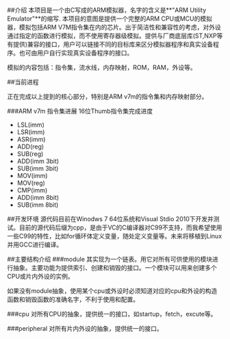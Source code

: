 ##介绍 
本项目是一个由C写成的ARM模拟器，名字的含义是**"ARM Utility Emulator"**的缩写. 本项目的意图是提供一个完整的ARM CPU或MCU的模拟器，模拟包括ARM V7M指令集在内的芯片。出于简洁性和兼容性的考虑，对外设通过指定的函数进行模拟，而不使用寄存器级模拟。提供与厂商底层库(ST,NXP等有提供)兼容的接口，用户可以链接不同的目标库来区分模拟器程序和真实设备程序。也可由用户自行实现真实设备程序的接口。


模拟的内容包括：指令集，流水线，内存映射，ROM，RAM，外设等。

##当前进程

正在完成以上提到的核心部分，特别是ARM v7m的指令集和内存映射部分。

###ARM v7m 指令集进展
16位Thumb指令集完成进度

- LSL(imm)
- LSR(imm)
- ASR(imm)
- ADD(reg)
- SUB(reg)
- ADD(imm 3bit)
- SUB(imm 3bit)
- MOV(imm)
- MOV(reg)
- CMP(imm)
- ADD(imm 8bit)
- SUB(imm 8bit)

##开发环境 
源代码目前在Winodws 7 64位系统和Visual Stdio 2010下开发并测试。目前的源代码后缀为cpp，是由于VC的C编译器对C99不支持，而我希望使用一些C99的特性，比如for循环体定义变量，随处定义变量等。未来将移植到Linux并用GCC进行编译。

##主要结构介绍
###module
其实现为一个链表。用它对所有可供使用的模块进行抽象。主要功能为提供索引、创建和销毁的接口。一个模块可以用来创建多个CPU或片内外设的实例。

如果没有module抽象，使用某个cpu或外设时必须知道对应的cpu和外设的构造函数和销毁函数的准确名字，不利于使用和配置。

###cpu
对所有CPU的抽象，提供统一的接口，如startup，fetch，excute等。

###peripheral
对所有片内外设的抽象，提供统一的接口。